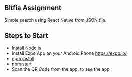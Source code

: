 ## Bitfia Assignment
Simple search using React Native from JSON file.

## Steps to Start

* Install Node.js
* Install Expo App on your Android Phone https://expo.io/
* [npm install](#npm-start)
* [npm start](#npm-start)
* Scan the QR Code from the app, to see the app
